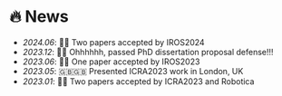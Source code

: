 # 🔥 News
- *2024.06*: 🎉🎉 Two papers accepted by IROS2024
- *2023.12*: 🥳🥳 Ohhhhhh, passed PhD dissertation proposal defense!!!
- *2023.06*: 🎉🎉 One paper accepted by IROS2023
- *2023.05*: 🇬🇧🇬🇧 Presented ICRA2023 work in London, UK
- *2023.01*: 🎉🎉 Two papers accepted by ICRA2023 and Robotica